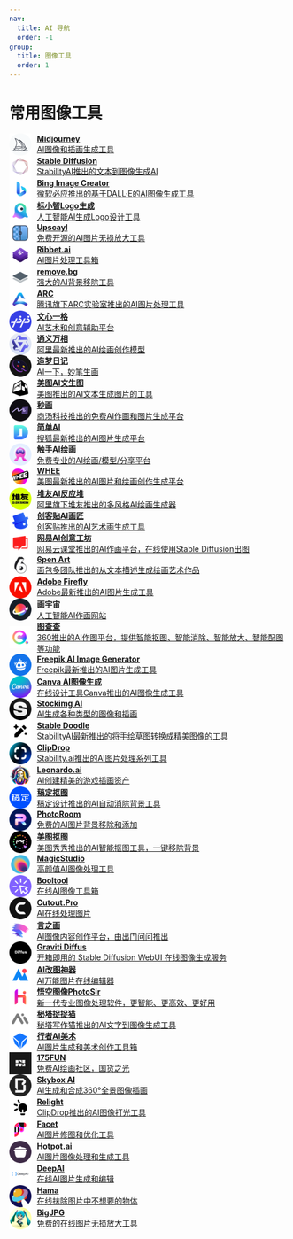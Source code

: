 ```yaml
---
nav:
  title: AI 导航
  order: -1
group:
  title: 图像工具
  order: 1
---
```


# 常用图像工具

<List>
  <a href="https://cn.bing.com/search?q=Midjourney&ensearch=1" style="display:flex; align-items:center;">
    <img src="./imgs/图像工具/常用图像工具/Midjourney.png" alt="POE" width="40" height="40" style="margin-right: 10px;"/>
    <div>
      <p style="margin: 0; font-weight: bold;">Midjourney</p>
      <p style="margin: 0;">AI图像和插画生成工具</p>
    </div>
  </a>
  <a href="https://cn.bing.com/search?q=Stable%20Diffusion&ensearch=1" style="display:flex; align-items:center;">
    <img src="./imgs/图像工具/常用图像工具/Stable Diffusion.png" alt="POE" width="40" height="40" style="margin-right: 10px;"/>
    <div>
      <p style="margin: 0; font-weight: bold;">Stable Diffusion</p>
      <p style="margin: 0;">StabilityAI推出的文本到图像生成AI</p>
    </div>
  </a>
  <a href="https://cn.bing.com/create" style="display:flex; align-items:center;">
    <img src="./imgs/图像工具/常用图像工具/Bing Image Creator.png" alt="POE" width="40" height="40" style="margin-right: 10px;"/>
    <div>
      <p style="margin: 0; font-weight: bold;">Bing Image Creator</p>
      <p style="margin: 0;">微软必应推出的基于DALL·E的AI图像生成工具</p>
    </div>
  </a>
  <a href="https://www.logosc.cn/" style="display:flex; align-items:center;">
    <img src="./imgs/图像工具/常用图像工具/标小智Logo生成.png" alt="POE" width="40" height="40" style="margin-right: 10px;"/>
    <div>
      <p style="margin: 0; font-weight: bold;">标小智Logo生成</p>
      <p style="margin: 0;">人工智能AI生成Logo设计工具</p>
    </div>
  </a>
  <a href="https://www.upscayl.org/" style="display:flex; align-items:center;">
    <img src="./imgs/图像工具/常用图像工具/Upscayl.png" alt="POE" width="40" height="40" style="margin-right: 10px;"/>
    <div>
      <p style="margin: 0; font-weight: bold;">Upscayl</p>
      <p style="margin: 0;">免费开源的AI图片无损放大工具</p>
    </div>
  </a>
  <a href="https://ribbet.ai/" style="display:flex; align-items:center;">
    <img src="./imgs/图像工具/常用图像工具/Ribbet.ai.png" alt="POE" width="40" height="40" style="margin-right: 10px;"/>
    <div>
      <p style="margin: 0; font-weight: bold;">Ribbet.ai</p>
      <p style="margin: 0;">AI图片处理工具箱</p>
    </div>
  </a>
  <a href="https://www.remove.bg/zh" style="display:flex; align-items:center;">
    <img src="./imgs/图像工具/常用图像工具/remove.bg.png" alt="POE" width="40" height="40" style="margin-right: 10px;"/>
    <div>
      <p style="margin: 0; font-weight: bold;">remove.bg</p>
      <p style="margin: 0;">强大的AI背景移除工具</p>
    </div>
  </a>
  <a href="https://arc.tencent.com/zh/ai-demos/" style="display:flex; align-items:center;">
    <img src="./imgs/图像工具/常用图像工具/ARC.png" alt="POE" width="40" height="40" style="margin-right: 10px;"/>
    <div>
      <p style="margin: 0; font-weight: bold;">ARC</p>
      <p style="margin: 0;">腾讯旗下ARC实验室推出的AI图片处理工具</p>
    </div>
  </a>
  <a href="https://yige.baidu.com/" style="display:flex; align-items:center;">
    <img src="./imgs/图像工具/常用图像工具/文心一格.png" alt="POE" width="40" height="40" style="margin-right: 10px;"/>
    <div>
      <p style="margin: 0; font-weight: bold;">文心一格</p>
      <p style="margin: 0;">AI艺术和创意辅助平台</p>
    </div>
  </a>
  <a href="https://wanxiang.aliyun.com/" style="display:flex; align-items:center;">
    <img src="./imgs/图像工具/常用图像工具/通义万相.png" alt="POE" width="40" height="40" style="margin-right: 10px;"/>
    <div>
      <p style="margin: 0; font-weight: bold;">通义万相</p>
      <p style="margin: 0;">阿里最新推出的AI绘画创作模型</p>
    </div>
  </a>
  <a href="https://www.printidea.art/" style="display:flex; align-items:center;">
    <img src="./imgs/图像工具/常用图像工具/造梦日记.png" alt="POE" width="40" height="40" style="margin-right: 10px;"/>
    <div>
      <p style="margin: 0; font-weight: bold;">造梦日记</p>
      <p style="margin: 0;">AI一下，妙笔生画</p>
    </div>
  </a>
  <a href="https://design.meitu.com/aigc/text-to-image" style="display:flex; align-items:center;">
    <img src="./imgs/图像工具/常用图像工具/美图AI文生图.png" alt="POE" width="40" height="40" style="margin-right: 10px;"/>
    <div>
      <p style="margin: 0; font-weight: bold;">美图AI文生图</p>
      <p style="margin: 0;">美图推出的AI文本生成图片的工具</p>
    </div>
  </a>
  <a href="https://miaohua.sensetime.com/zh-CN" style="display:flex; align-items:center;">
    <img src="./imgs/图像工具/常用图像工具/秒画.png" alt="POE" width="40" height="40" style="margin-right: 10px;"/>
    <div>
      <p style="margin: 0; font-weight: bold;">秒画</p>
      <p style="margin: 0;">商汤科技推出的免费AI作画和图片生成平台</p>
    </div>
  </a>
  <a href="https://ai.sohu.com/search" style="display:flex; align-items:center;">
    <img src="./imgs/图像工具/常用图像工具/简单AI.png" alt="POE" width="40" height="40" style="margin-right: 10px;"/>
    <div>
      <p style="margin: 0; font-weight: bold;">简单AI</p>
      <p style="margin: 0;">搜狐最新推出的AI图片生成平台</p>
    </div>
  </a>
  <a href="http://douchu.ai/warehouse/styleStore" style="display:flex; align-items:center;">
    <img src="./imgs/图像工具/常用图像工具/触手AI绘画.png" alt="POE" width="40" height="40" style="margin-right: 10px;"/>
    <div>
      <p style="margin: 0; font-weight: bold;">触手AI绘画</p>
      <p style="margin: 0;">免费专业的AI绘画/模型/分享平台</p>
    </div>
  </a>
  <a href="https://www.whee.com/" style="display:flex; align-items:center;">
    <img src="./imgs/图像工具/常用图像工具/WHEE.png" alt="POE" width="40" height="40" style="margin-right: 10px;"/>
    <div>
      <p style="margin: 0; font-weight: bold;">WHEE</p>
      <p style="margin: 0;">美图最新推出的AI图片和绘画创作生成平台</p>
    </div>
  </a>
  <a href="https://d.design/ai" style="display:flex; align-items:center;">
    <img src="./imgs/图像工具/常用图像工具/堆友AI反应堆.png" alt="POE" width="40" height="40" style="margin-right: 10px;"/>
    <div>
      <p style="margin: 0; font-weight: bold;">堆友AI反应堆</p>
      <p style="margin: 0;">阿里旗下堆友推出的多风格AI绘画生成器</p>
    </div>
  </a>
  <a href="https://aiart.chuangkit.com/landingpage" style="display:flex; align-items:center;">
    <img src="./imgs/图像工具/常用图像工具/创客贴AI画匠.png" alt="POE" width="40" height="40" style="margin-right: 10px;"/>
    <div>
      <p style="margin: 0; font-weight: bold;">创客贴AI画匠</p>
      <p style="margin: 0;">创客贴推出的AI艺术画生成工具</p>
    </div>
  </a>
  <a href="https://ke.study.163.com/artWorks/painting" style="display:flex; align-items:center;">
    <img src="./imgs/图像工具/常用图像工具/网易AI创意工坊.png" alt="POE" width="40" height="40" style="margin-right: 10px;"/>
    <div>
      <p style="margin: 0; font-weight: bold;">网易AI创意工坊</p>
      <p style="margin: 0;">网易云课堂推出的AI作画平台，在线使用Stable Diffusion出图</p>
    </div>
  </a>
  <a href="https://6pen.art/" style="display:flex; align-items:center;">
    <img src="./imgs/图像工具/常用图像工具/6pen Art.png" alt="POE" width="40" height="40" style="margin-right: 10px;"/>
    <div>
      <p style="margin: 0; font-weight: bold;">6pen Art</p>
      <p style="margin: 0;">面包多团队推出的从文本描述生成绘画艺术作品</p>
    </div>
  </a>
  <a href="https://cn.bing.com/search?q=Adobe%20Firefly&ensearch=1" style="display:flex; align-items:center;">
    <img src="./imgs/图像工具/常用图像工具/Adobe Firefly.png" alt="POE" width="40" height="40" style="margin-right: 10px;"/>
    <div>
      <p style="margin: 0; font-weight: bold;">Adobe Firefly</p>
      <p style="margin: 0;">Adobe最新推出的AI图片生成工具</p>
    </div>
  </a>
  <a href="https://creator.nolibox.com/" style="display:flex; align-items:center;">
    <img src="./imgs/图像工具/常用图像工具/画宇宙.png" alt="POE" width="40" height="40" style="margin-right: 10px;"/>
    <div>
      <p style="margin: 0; font-weight: bold;">画宇宙</p>
      <p style="margin: 0;">人工智能AI作画网站</p>
    </div>
  </a>
  <a href="https://chacha.so.com/home" style="display:flex; align-items:center;">
    <img src="./imgs/图像工具/常用图像工具/图查查.png" alt="POE" width="40" height="40" style="margin-right: 10px;"/>
    <div>
      <p style="margin: 0; font-weight: bold;">图查查</p>
      <p style="margin: 0;">360推出的AI作图平台，提供智能抠图、智能消除、智能放大、智能配图等功能</p>
    </div>
  </a>
  <a href="https://cn.bing.com/search?q=Freepik%20AI%20Image%20Generator&ensearch=1" style="display:flex; align-items:center;">
    <img src="./imgs/图像工具/常用图像工具/Freepik AI Image Generator.png" alt="POE" width="40" height="40" style="margin-right: 10px;"/>
    <div>
      <p style="margin: 0; font-weight: bold;">Freepik AI Image Generator</p>
      <p style="margin: 0;">Freepik最新推出的AI图片生成工具</p>
    </div>
  </a>
  <a href="https://cn.bing.com/search?q=Canva%20AI%E5%9B%BE%E5%83%8F%E7%94%9F%E6%88%90&ensearch=1" style="display:flex; align-items:center;">
    <img src="./imgs/图像工具/常用图像工具/Canva AI图像生成.png" alt="POE" width="40" height="40" style="margin-right: 10px;"/>
    <div>
      <p style="margin: 0; font-weight: bold;">Canva AI图像生成</p>
      <p style="margin: 0;">在线设计工具Canva推出的AI图像生成工具</p>
    </div>
  </a>
  <a href="https://cn.bing.com/search?q=Stockimg%20AI&ensearch=1" style="display:flex; align-items:center;">
    <img src="./imgs/图像工具/常用图像工具/Stockimg AI.png" alt="POE" width="40" height="40" style="margin-right: 10px;"/>
    <div>
      <p style="margin: 0; font-weight: bold;">Stockimg AI</p>
      <p style="margin: 0;">AI生成各种类型的图像和插画</p>
    </div>
  </a>
  <a href="https://clipdrop.co/stable-doodle" style="display:flex; align-items:center;">
    <img src="./imgs/图像工具/常用图像工具/Stable Doodle.png" alt="POE" width="40" height="40" style="margin-right: 10px;"/>
    <div>
      <p style="margin: 0; font-weight: bold;">Stable Doodle</p>
      <p style="margin: 0;">StabilityAI最新推出的将手绘草图转换成精美图像的工具</p>
    </div>
  </a>
  <a href="https://clipdrop.co/" style="display:flex; align-items:center;">
    <img src="./imgs/图像工具/常用图像工具/ClipDrop.png" alt="POE" width="40" height="40" style="margin-right: 10px;"/>
    <div>
      <p style="margin: 0; font-weight: bold;">ClipDrop</p>
      <p style="margin: 0;">Stability.ai推出的AI图片处理系列工具</p>
    </div>
  </a>
  <a href="https://leonardo.ai/" style="display:flex; align-items:center;">
    <img src="./imgs/图像工具/常用图像工具/Leonardo.ai.png" alt="POE" width="40" height="40" style="margin-right: 10px;"/>
    <div>
      <p style="margin: 0; font-weight: bold;">Leonardo.ai</p>
      <p style="margin: 0;">AI创建精美的游戏插画资产</p>
    </div>
  </a>
  <a href="https://koutu.gaoding.com/utms/e3717a090a6a42c180e2c273dcf8eed8" style="display:flex; align-items:center;">
    <img src="./imgs/图像工具/常用图像工具/稿定抠图.png" alt="POE" width="40" height="40" style="margin-right: 10px;"/>
    <div>
      <p style="margin: 0; font-weight: bold;">稿定抠图</p>
      <p style="margin: 0;">稿定设计推出的AI自动消除背景工具</p>
    </div>
  </a>
  <a href="https://www.photoroom.com/background-remover" style="display:flex; align-items:center;">
    <img src="./imgs/图像工具/常用图像工具/PhotoRoom.png" alt="POE" width="40" height="40" style="margin-right: 10px;"/>
    <div>
      <p style="margin: 0; font-weight: bold;">PhotoRoom</p>
      <p style="margin: 0;">免费的AI图片背景移除和添加</p>
    </div>
  </a>
  <a href="https://cutout.meitu.com/" style="display:flex; align-items:center;">
    <img src="./imgs/图像工具/常用图像工具/美图抠图.png" alt="POE" width="40" height="40" style="margin-right: 10px;"/>
    <div>
      <p style="margin: 0; font-weight: bold;">美图抠图</p>
      <p style="margin: 0;">美图秀秀推出的AI智能抠图工具，一键移除背景</p>
    </div>
  </a>
  <a href="https://magicstudio.com/zh" style="display:flex; align-items:center;">
    <img src="./imgs/图像工具/常用图像工具/MagicStudio.png" alt="POE" width="40" height="40" style="margin-right: 10px;"/>
    <div>
      <p style="margin: 0; font-weight: bold;">MagicStudio</p>
      <p style="margin: 0;">高颜值AI图像处理工具</p>
    </div>
  </a>
  <a href="https://booltool.boolv.tech/home" style="display:flex; align-items:center;">
    <img src="./imgs/图像工具/常用图像工具/Booltool.png" alt="POE" width="40" height="40" style="margin-right: 10px;"/>
    <div>
      <p style="margin: 0; font-weight: bold;">Booltool</p>
      <p style="margin: 0;">在线AI图像工具箱</p>
    </div>
  </a>
  <a href="https://www.cutout.pro/" style="display:flex; align-items:center;">
    <img src="./imgs/图像工具/常用图像工具/Cutout.Pro.png" alt="POE" width="40" height="40" style="margin-right: 10px;"/>
    <div>
      <p style="margin: 0; font-weight: bold;">Cutout.Pro</p>
      <p style="margin: 0;">AI在线处理图片</p>
    </div>
  </a>
  <a href="https://paint.mobvoi.com/" style="display:flex; align-items:center;">
    <img src="./imgs/图像工具/常用图像工具/言之画.png" alt="POE" width="40" height="40" style="margin-right: 10px;"/>
    <div>
      <p style="margin: 0; font-weight: bold;">言之画</p>
      <p style="margin: 0;">AI图像内容创作平台，由出门问问推出</p>
    </div>
  </a>
  <a href="https://www.diffus.graviti.com/" style="display:flex; align-items:center;">
    <img src="./imgs/图像工具/常用图像工具/Graviti Diffus.png" alt="POE" width="40" height="40" style="margin-right: 10px;"/>
    <div>
      <p style="margin: 0; font-weight: bold;">Graviti Diffus</p>
      <p style="margin: 0;">开箱即用的 Stable Diffusion WebUI 在线图像生成服务</p>
    </div>
  </a>
  <a href="https://img.logosc.cn/" style="display:flex; align-items:center;">
    <img src="./imgs/图像工具/常用图像工具/AI改图神器.png" alt="POE" width="40" height="40" style="margin-right: 10px;"/>
    <div>
      <p style="margin: 0; font-weight: bold;">AI改图神器</p>
      <p style="margin: 0;">AI万能图片在线编辑器</p>
    </div>
  </a>
  <a href="https://www.photosir.com/" style="display:flex; align-items:center;">
    <img src="./imgs/图像工具/常用图像工具/悟空图像PhotoSir.png" alt="POE" width="40" height="40" style="margin-right: 10px;"/>
    <div>
      <p style="margin: 0; font-weight: bold;">悟空图像PhotoSir</p>
      <p style="margin: 0;">新一代专业图像处理软件，更智能、更高效、更好用</p>
    </div>
  </a>
  <a href="https://drawdraw.com/" style="display:flex; align-items:center;">
    <img src="./imgs/图像工具/常用图像工具/秘塔捉捉猫.png" alt="POE" width="40" height="40" style="margin-right: 10px;"/>
    <div>
      <p style="margin: 0; font-weight: bold;">秘塔捉捉猫</p>
      <p style="margin: 0;">秘塔写作猫推出的AI文字到图像生成工具</p>
    </div>
  </a>
  <a href="https://xingzheai.cn/#create?utm_source=ai-bot.cn" style="display:flex; align-items:center;">
    <img src="./imgs/图像工具/常用图像工具/行者AI美术.png" alt="POE" width="40" height="40" style="margin-right: 10px;"/>
    <div>
      <p style="margin: 0; font-weight: bold;">行者AI美术</p>
      <p style="margin: 0;">AI图片生成和美术创作工具箱</p>
    </div>
  </a>
  <a href="https://175.fun/" style="display:flex; align-items:center;">
    <img src="./imgs/图像工具/常用图像工具/175FUN.png" alt="POE" width="40" height="40" style="margin-right: 10px;"/>
    <div>
      <p style="margin: 0; font-weight: bold;">175FUN</p>
      <p style="margin: 0;">免费AI绘画社区，国货之光</p>
    </div>
  </a>
  <a href="https://skybox.blockadelabs.com/" style="display:flex; align-items:center;">
    <img src="./imgs/图像工具/常用图像工具/Skybox AI.png" alt="POE" width="40" height="40" style="margin-right: 10px;"/>
    <div>
      <p style="margin: 0; font-weight: bold;">Skybox AI</p>
      <p style="margin: 0;">AI生成和合成360°全景图像插画</p>
    </div>
  </a>
  <a href="https://clipdrop.co/relight" style="display:flex; align-items:center;">
    <img src="./imgs/图像工具/常用图像工具/Relight.png" alt="POE" width="40" height="40" style="margin-right: 10px;"/>
    <div>
      <p style="margin: 0; font-weight: bold;">Relight</p>
      <p style="margin: 0;">ClipDrop推出的AI图像打光工具</p>
    </div>
  </a>
  <a href="https://facet.ai/" style="display:flex; align-items:center;">
    <img src="./imgs/图像工具/常用图像工具/Facet.png" alt="POE" width="40" height="40" style="margin-right: 10px;"/>
    <div>
      <p style="margin: 0; font-weight: bold;">Facet</p>
      <p style="margin: 0;">AI图片修图和优化工具</p>
    </div>
  </a>
  <a href="https://cn.bing.com/search?q=Hotpot.ai&ensearch=1" style="display:flex; align-items:center;">
    <img src="./imgs/图像工具/常用图像工具/Hotpot.ai.png" alt="POE" width="40" height="40" style="margin-right: 10px;"/>
    <div>
      <p style="margin: 0; font-weight: bold;">Hotpot.ai</p>
      <p style="margin: 0;">AI图片图像处理和生成工具</p>
    </div>
  </a>
  <a href="https://cn.bing.com/search?q=DeepAI&ensearch=1" style="display:flex; align-items:center;">
    <img src="./imgs/图像工具/常用图像工具/DeepAI.png" alt="POE" width="40" height="40" style="margin-right: 10px;"/>
    <div>
      <p style="margin: 0; font-weight: bold;">DeepAI</p>
      <p style="margin: 0;">在线AI图片生成和编辑</p>
    </div>
  </a>
  <a href="https://www.hama.app/zh" style="display:flex; align-items:center;">
    <img src="./imgs/图像工具/常用图像工具/Hama.png" alt="POE" width="40" height="40" style="margin-right: 10px;"/>
    <div>
      <p style="margin: 0; font-weight: bold;">Hama</p>
      <p style="margin: 0;">在线抹除图片中不想要的物体</p>
    </div>
  </a>
  <a href="https://bigjpg.com/" style="display:flex; align-items:center;">
    <img src="./imgs/图像工具/常用图像工具/BigJPG.png" alt="POE" width="40" height="40" style="margin-right: 10px;"/>
    <div>
      <p style="margin: 0; font-weight: bold;">BigJPG</p>
      <p style="margin: 0;">免费的在线图片无损放大工具</p>
    </div>
  </a>
</List>
